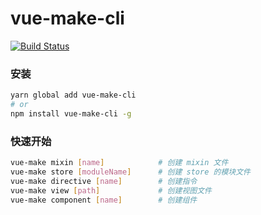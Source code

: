 # vue-make-cli

[![Build Status](https://travis-ci.org/Hema-FE/vue-make-cli.svg?branch=master)](https://travis-ci.org/Hema-FE/vue-make-cli)

### 安装

``` sh
yarn global add vue-make-cli
# or
npm install vue-make-cli -g
```

### 快速开始

``` sh
vue-make mixin [name]            # 创建 mixin 文件
vue-make store [moduleName]      # 创建 store 的模块文件
vue-make directive [name]        # 创建指令
vue-make view [path]             # 创建视图文件
vue-make component [name]        # 创建组件
```